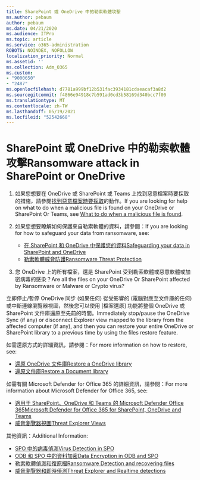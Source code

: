 ```yaml
---
title: SharePoint 或 OneDrive 中的勒索軟體攻擊
ms.author: pebaum
author: pebaum
ms.date: 04/21/2020
ms.audience: ITPro
ms.topic: article
ms.service: o365-administration
ROBOTS: NOINDEX, NOFOLLOW
localization_priority: Normal
ms.assetid: ''
ms.collection: Adm_O365
ms.custom:
- "9000650"
- "2487"
ms.openlocfilehash: d7781a999bf12b531fac3934181cdaeacaf3a8d2
ms.sourcegitcommit: f4866e94918c7b591ad0cd3b58169d340bcc7f00
ms.translationtype: MT
ms.contentlocale: zh-TW
ms.lasthandoff: 05/19/2021
ms.locfileid: "52542668"
---
```

# <a name="ransomware-attack-in-sharepoint-or-onedrive"></a><span data-ttu-id="0fc91-102">SharePoint 或 OneDrive 中的勒索軟體攻擊</span><span class="sxs-lookup"><span data-stu-id="0fc91-102">Ransomware attack in SharePoint or OneDrive</span></span>

1.  <span data-ttu-id="0fc91-103">如果您想要在 OneDrive 或 SharePoint 或 Teams 上找到惡意檔案時要採取的措施，請參閱[找到惡意檔案時要採取](https://support.office.com/en-ie/article/what-to-do-when-a-malicious-file-is-found-in-sharepoint-online-onedrive-or-microsoft-teams-01e902ad-a903-4e0f-b093-1e1ac0c37ad2)的動作。</span><span class="sxs-lookup"><span data-stu-id="0fc91-103">If you are looking for help on what to do when a malicious file is found on your OneDrive or SharePoint Or Teams, see [What to do when a malicious file is found](https://support.office.com/en-ie/article/what-to-do-when-a-malicious-file-is-found-in-sharepoint-online-onedrive-or-microsoft-teams-01e902ad-a903-4e0f-b093-1e1ac0c37ad2).</span></span>
2. <span data-ttu-id="0fc91-104">如果您想要瞭解如何保護來自勒索軟體的資料，請參閱：</span><span class="sxs-lookup"><span data-stu-id="0fc91-104">If you are looking for how to safeguard your data from ransomware, see:</span></span>
    - [<span data-ttu-id="0fc91-105">在 SharePoint 和 OneDrive 中保護您的資料</span><span class="sxs-lookup"><span data-stu-id="0fc91-105">Safeguarding your data in SharePoint and OneDrive</span></span>](/sharepoint/safeguarding-your-data) 
    - [<span data-ttu-id="0fc91-106">勒索軟體威脅防護</span><span class="sxs-lookup"><span data-stu-id="0fc91-106">Ransomware Threat Protection</span></span>](/windows/security/threat-protection/intelligence/ransomware-malware)    

3.  <span data-ttu-id="0fc91-107">您 OneDrive 上的所有檔案，還是 SharePoint 受到勒索軟體或惡意軟體或加密病毒的感染？</span><span class="sxs-lookup"><span data-stu-id="0fc91-107">Are all the files on your OneDrive Or SharePoint affected by Ransomware or Malware or Crypto virus?</span></span> 

<span data-ttu-id="0fc91-108">立即停止/暫停 OneDrive 同步 (如果任何) 從受影響的 (電腦對應至文件庫的任何) 或中斷連線瀏覽器視圖，然後您可以使用 [檔案還原] 功能將整個 OneDrive 或 SharePoint 文件庫還原至先前的時間。</span><span class="sxs-lookup"><span data-stu-id="0fc91-108">Immediately stop/pause the OneDrive Sync (if any) or disconnect Explorer view mapped to the library from the affected computer (if any), and then you can restore your entire OneDrive or SharePoint library to a previous time by using the files restore feature.</span></span> 

<span data-ttu-id="0fc91-109">如需還原方式的詳細資訊，請參閱：</span><span class="sxs-lookup"><span data-stu-id="0fc91-109">For more information on how to restore, see:</span></span>

- [<span data-ttu-id="0fc91-110">還原 OneDrive 文件庫</span><span class="sxs-lookup"><span data-stu-id="0fc91-110">Restore a OneDrive library</span></span>](https://support.office.com/article/restore-your-onedrive-fa231298-759d-41cf-bcd0-25ac53eb8a150)
- [<span data-ttu-id="0fc91-111">還原文件庫</span><span class="sxs-lookup"><span data-stu-id="0fc91-111">Restore a Document library</span></span>](https://support.office.com/article/restore-a-document-library-317791c3-8bd0-4dfd-8254-3ca90883d39a)

<span data-ttu-id="0fc91-112">如需有關 Microsoft Defender for Office 365 的詳細資訊，請參閱：</span><span class="sxs-lookup"><span data-stu-id="0fc91-112">For more information about Microsoft Defender for Office 365, see:</span></span>
- [<span data-ttu-id="0fc91-113">適用于 SharePoint、OneDrive 和 Teams 的 Microsoft Defender Office 365</span><span class="sxs-lookup"><span data-stu-id="0fc91-113">Microsoft Defender for Office 365 for SharePoint, OneDrive and Teams</span></span>](/microsoft-365/security/office-365-security/atp-for-spo-odb-and-teams)
- [<span data-ttu-id="0fc91-114">威脅瀏覽器視圖</span><span class="sxs-lookup"><span data-stu-id="0fc91-114">Threat Explorer Views</span></span>](/microsoft-365/security/office-365-security/threat-explorer-views)

<span data-ttu-id="0fc91-115">其他資訊：</span><span class="sxs-lookup"><span data-stu-id="0fc91-115">Additional Information:</span></span>

- [<span data-ttu-id="0fc91-116">SPO 中的病毒偵測</span><span class="sxs-lookup"><span data-stu-id="0fc91-116">Virus Detection in SPO</span></span>](/microsoft-365/security/office-365-security/virus-detection-in-spo)</br>
- [<span data-ttu-id="0fc91-117">ODB 和 SPO 中的資料加密</span><span class="sxs-lookup"><span data-stu-id="0fc91-117">Data Encryption in ODB and SPO</span></span>](/microsoft-365/compliance/data-encryption-in-odb-and-spo)</br>
- [<span data-ttu-id="0fc91-118">勒索軟體偵測和復原檔</span><span class="sxs-lookup"><span data-stu-id="0fc91-118">Ransomware Detection and recovering files</span></span>](https://support.office.com/article/Ransomware-detection-and-recovering-your-files-0d90ec50-6bfd-40f4-acc7-b8c12c73637f)</br>
- [<span data-ttu-id="0fc91-119">威脅瀏覽器和即時偵測</span><span class="sxs-lookup"><span data-stu-id="0fc91-119">Threat Explorer and Realtime detections</span></span>](/microsoft-365/security/office-365-security/threat-explorer-views)
